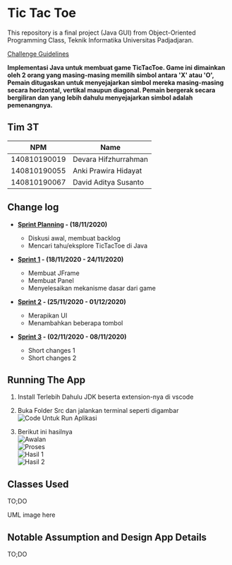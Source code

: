 # Tic Tac Toe

This repository is a final project (Java GUI) from Object-Oriented Programming Class, Teknik Informatika Universitas Padjadjaran. 

[Challenge Guidelines](challenge-guideline.md)

**Implementasi Java untuk membuat game TicTacToe. Game ini dimainkan oleh 2 orang yang masing-masing memilih simbol antara 'X' atau 'O', Pemain ditugaskan untuk menyejajarkan simbol mereka masing-masing secara horizontal, vertikal maupun diagonal. Pemain bergerak secara bergiliran dan yang lebih dahulu menyejajarkan simbol adalah pemenangnya.**

## Tim 3T
| NPM           | Name        |
| ------------- |-------------|
| 140810190019  | Devara Hifzhurrahman |
| 140810190055  | Anki Prawira Hidayat |
| 140810190067  | David Aditya Susanto |

## Change log
- **[Sprint Planning](changelog/sprint-planning.md) - (18/11/2020)** 
   -  Diskusi awal, membuat backlog
   -  Mencari tahu/eksplore TicTacToe di Java

- **[Sprint 1](changelog/sprint-1.md) - (18/11/2020 - 24/11/2020)** 
   - Membuat JFrame
   - Membuat Panel
   - Menyelesaikan mekanisme dasar dari game

- **[Sprint 2](changelog/sprint-2.md) - (25/11/2020 - 01/12/2020)** 
   - Merapikan UI
   - Menambahkan beberapa tombol
   
- **[Sprint 3](changelog/sprint-3.md) - (02/11/2020 - 08/11/2020)** 
   - Short changes 1
   - Short changes 2

## Running The App

1. Install Terlebih Dahulu JDK beserta extension-nya di vscode

2. Buka Folder Src dan jalankan terminal seperti digambar <br>
     ![Code Untuk Run Aplikasi](https://imgur.com/x14G6jm "Terminal Program Java TicTacToe")
     
3. Berikut ini hasilnya <br>
     ![Awalan](https://imgur.com/QFVg5Av "Tampilan Awal") <br>
     ![Proses](https://imgur.com/lnMoCSr "Tampilan Proses") <br>
     ![Hasil 1](https://imgur.com/tl70YSW "Tampilan Player 1 Menang") <br>
     ![Hasil 2](https://imgur.com/ObPQiX5 "Terminal Player 2 Menang") 
   

## Classes Used

TO;DO

UML image here

## Notable Assumption and Design App Details

TO;DO
